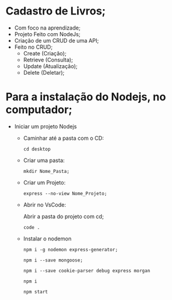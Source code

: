 # Cadastro de Livros;
  - Com foco na aprendizade;
  - Projeto Feito com NodeJs;
  - Criação de um CRUD de uma API;
  - Feito no CRUD;
      - Create (Criação);
      - Retrieve (Consulta);
      - Update (Atualização);
      - Delete (Deletar);
 
# Para a instalação do Nodejs, no computador;

- Iniciar  um projeto Nodejs

  - Caminhar até a pasta com o CD:
  
        cd desktop
    
  - Criar uma pasta:
  
        mkdir Nome_Pasta;
      
  - Criar um Projeto:
  
        express --no-view Nome_Projeto;
      
  - Abrir no VsCode:
  
    Abrir a pasta do projeto com cd;
  
        code .
      
  - Instalar o nodemon
  
        npm i -g nodemon express-generator;
      
        npm i --save mongoose;
      
        npm i --save cookie-parser debug express morgan
       
        npm i
      
        npm start
      
      
  
